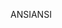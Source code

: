 <span data-ttu-id="9a4ea-101">ANSI</span><span class="sxs-lookup"><span data-stu-id="9a4ea-101">ANSI</span></span>